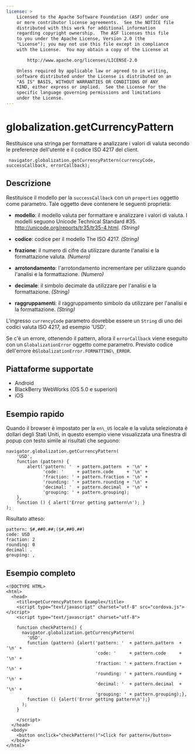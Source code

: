 ```yaml
---
license: >
    Licensed to the Apache Software Foundation (ASF) under one
    or more contributor license agreements.  See the NOTICE file
    distributed with this work for additional information
    regarding copyright ownership.  The ASF licenses this file
    to you under the Apache License, Version 2.0 (the
    "License"); you may not use this file except in compliance
    with the License.  You may obtain a copy of the License at

        http://www.apache.org/licenses/LICENSE-2.0

    Unless required by applicable law or agreed to in writing,
    software distributed under the License is distributed on an
    "AS IS" BASIS, WITHOUT WARRANTIES OR CONDITIONS OF ANY
    KIND, either express or implied.  See the License for the
    specific language governing permissions and limitations
    under the License.
---
```


# globalization.getCurrencyPattern

Restituisce una stringa per formattare e analizzare i valori di valuta secondo le preferenze dell'utente e il codice ISO 4217 del client.

     navigator.globalization.getCurrencyPattern(currencyCode, successCallback, errorCallback);
    

## Descrizione

Restituisce il modello per la `successCallback` con un `properties` oggetto come parametro. Tale oggetto deve contenere le seguenti proprietà:

*   **modello**: il modello valuta per formattare e analizzare i valori di valuta. I modelli seguono Unicode Technical Standard #35. <http://unicode.org/reports/tr35/tr35-4.html>. *(String)*

*   **codice**: codice per il modello The ISO 4217. *(String)*

*   **frazione**: il numero di cifre da utilizzare durante l'analisi e la formattazione valuta. *(Numero)*

*   **arrotondamento**: l'arrotondamento incrementare per utilizzare quando l'analisi e la formattazione. *(Numero)*

*   **decimale**: il simbolo decimale da utilizzare per l'analisi e la formattazione. *(String)*

*   **raggruppamenti**: il raggruppamento simbolo da utilizzare per l'analisi e la formattazione. *(String)*

L'ingresso `currencyCode` parametro dovrebbe essere un `String` di uno dei codici valuta ISO 4217, ad esempio 'USD'.

Se c'è un errore, ottenendo il pattern, allora il `errorCallback` viene eseguito con un `GlobalizationError` oggetto come parametro. Previsto codice dell'errore è`GlobalizationError.FORMATTING\_ERROR`.

## Piattaforme supportate

*   Android
*   BlackBerry WebWorks (OS 5.0 e superiori)
*   iOS

## Esempio rapido

Quando il browser è impostato per la `en\_US` locale e la valuta selezionata è dollari degli Stati Uniti, in questo esempio viene visualizzata una finestra di popup con testo simile ai risultati che seguono:

    navigator.globalization.getCurrencyPattern(
        'USD',
        function (pattern) {
            alert('pattern: '  + pattern.pattern  + '\n' +
                  'code: '     + pattern.code     + '\n' +
                  'fraction: ' + pattern.fraction + '\n' +
                  'rounding: ' + pattern.rounding + '\n' +
                  'decimal: '  + pattern.decimal  + '\n' +
                  'grouping: ' + pattern.grouping);
        },
        function () { alert('Error getting pattern\n'); }
    );
    

Risultato atteso:

    pattern: $#,##0.##;($#,##0.##)
    code: USD
    fraction: 2
    rounding: 0
    decimal: .
    grouping: ,
    

## Esempio completo

    <!DOCTYPE HTML>
    <html>
      <head>
        <title>getCurrencyPattern Example</title>
        <script type="text/javascript" charset="utf-8" src="cordova.js"></script>
        <script type="text/javascript" charset="utf-8">
    
        function checkPattern() {
          navigator.globalization.getCurrencyPattern(
            'USD',
            function (pattern) {alert('pattern: '  + pattern.pattern  + '\n' +
                                      'code: '     + pattern.code     + '\n' +
                                      'fraction: ' + pattern.fraction + '\n' +
                                      'rounding: ' + pattern.rounding + '\n' +
                                      'decimal: '  + pattern.decimal  + '\n' +
                                      'grouping: ' + pattern.grouping);},
            function () {alert('Error getting pattern\n');}
          );
        }
    
        </script>
      </head>
      <body>
        <button onclick="checkPattern()">Click for pattern</button>
      </body>
    </html>